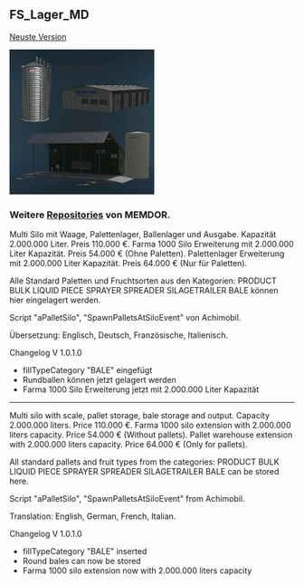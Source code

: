 ## FS_Lager_MD

[Neuste Version](https://github.com/Memdor/FS22_Lager_MD/releases/tag/1.0.1.0)


![FS22_Lager_MD](https://github.com/Memdor/FS22_Lager_MD/blob/main/icon.jpg?raw=true)

### Weitere [Repositories](https://github.com/Memdor?tab=repositories) von MEMDOR.

Multi Silo mit Waage, Palettenlager, Ballenlager und Ausgabe. Kapazität 2.000.000 Liter. Preis 110.000 €.
Farma 1000 Silo Erweiterung mit 2.000.000 Liter Kapazität. Preis 54.000 € (Ohne Paletten).
Palettenlager Erweiterung mit 2.000.000 Liter Kapazität. Preis 64.000 € (Nur für Paletten).

Alle Standard Paletten und Fruchtsorten aus den Kategorien: PRODUCT BULK LIQUID PIECE SPRAYER SPREADER SILAGETRAILER BALE können hier eingelagert werden.

Script "aPalletSilo", "SpawnPalletsAtSiloEvent" von Achimobil.

Übersetzung: Englisch, Deutsch, Französische, Italienisch.

Changelog V 1.0.1.0
- fillTypeCategory "BALE" eingefügt
- Rundballen können jetzt gelagert werden
- Farma 1000 Silo Erweiterung jetzt mit 2.000.000 Liter Kapazität


------------------------------------------------------------

Multi silo with scale, pallet storage, bale storage and output. Capacity 2.000.000 liters. Price 110.000 €.
Farma 1000 silo extension with 2.000.000 liters capacity. Price 54.000 € (Without pallets).
Pallet warehouse extension with 2.000.000 liters capacity. Price 64.000 € (Only for pallets).

All standard pallets and fruit types from the categories: PRODUCT BULK LIQUID PIECE SPRAYER SPREADER SILAGETRAILER BALE can be stored here.

Script "aPalletSilo", "SpawnPalletsAtSiloEvent" from Achimobil.

Translation: English, German, French, Italian.

Changelog V 1.0.1.0
- fillTypeCategory "BALE" inserted
- Round bales can now be stored
- Farma 1000 silo extension now with 2.000.000 liters capacity
